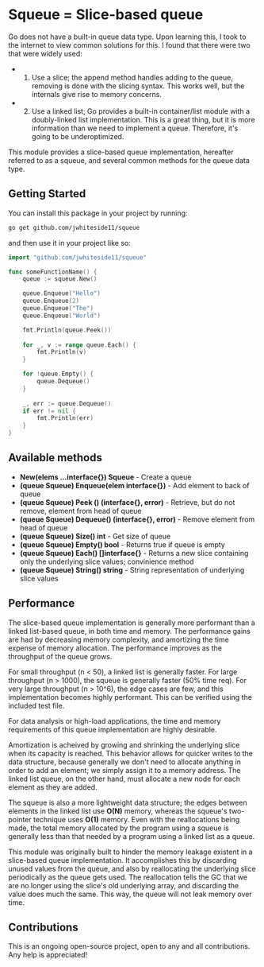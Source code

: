 # Squeue = Slice-based queue

Go does not have a built-in queue data type. Upon learning this, I took to the internet to view common solutions for this. I found that there were two that were widely used:
- 1) Use a slice; the append method handles adding to the queue, removing is done with the slicing syntax. This works well, but the internals give rise to memory concerns.
- 2) Use a linked list; Go provides a built-in container/list module with a doubly-linked list implementation. This is a great thing, but it is more information than we need to implement a queue. Therefore, it's going to be underoptimized.

This module provides a slice-based queue implementation, hereafter referred to as a squeue, and several common methods for the queue data type.

## Getting Started

You can install this package in your project by running:

```bash
go get github.com/jwhiteside11/squeue
```

and then use it in your project like so:

```go
import "github.com/jwhiteside11/squeue"

func someFunctionName() {
	queue := squeue.New()

	queue.Enqueue("Hello")
	queue.Enqueue(2)
	queue.Enqueue("The")
	queue.Enqueue("World")

	fmt.Println(queue.Peek())
	
	for _, v := range queue.Each() {
		fmt.Println(v)
	}

	for !queue.Empty() {
		queue.Dequeue()
	}
	
	_, err := queue.Dequeue()
	if err != nil {
		fmt.Println(err)
	}
}
```

## Available methods

- **New(elems ...interface{}) Squeue** - Create a queue
- **(queue Squeue) Enqueue(elem interface{})** - Add element to back of queue
- **(queue Squeue) Peek () (interface{}, error)** - Retrieve, but do not remove, element from head of queue
- **(queue Squeue) Dequeue() (interface{}, error)** - Remove element from head of queue
- **(queue Squeue) Size() int** - Get size of queue
- **(queue Squeue) Empty() bool** - Returns true if queue is empty
- **(queue Squeue) Each() []interface{}** - Returns a new slice containing only the underlying slice values; convinience method
- **(queue Squeue) String() string** - String representation of underlying slice values

## Performance

The slice-based queue implementation is generally more performant than a linked list-based queue, in both time and memory. The performance gains are had by decreasing memory complexity, and amortizing the time expense of memory allocation. The performance improves as the throughput of the queue grows.

For small throughput (n < 50), a linked list is generally faster. For large throughput (n > 1000), the squeue is generally faster (50% time req). For very large throughput (n > 10^6), the edge cases are few, and this implementation becomes highly performant. This can be verified using the included test file.

For data analysis or high-load applications, the time and memory requirements of this queue implementation are highly desirable.

Amortization is acheived by growing and shrinking the underlying slice when its capacity is reached. This behavior allows for quicker writes to the data structure, because generally we don't need to allocate anything in order to add an element; we simply assign it to a memory address. The linked list queue, on the other hand, must allocate a new node for each element as they are added.

The squeue is also a more lightweight data structure; the edges between elements in the linked list use **O(N)** memory, whereas the squeue's two-pointer technique uses **O(1)** memory. Even with the reallocations being made, the total memory allocated by the program using a squeue is generally less than that needed by a program using a linked list as a queue.

This module was originally built to hinder the memory leakage existent in a slice-based queue implementation. It accomplishes this by discarding unused values from the queue, and also by reallocating the underlying slice periodically as the queue gets used. The reallocation tells the GC that we are no longer using the slice's old underlying array, and discarding the value does much the same. This way, the queue will not leak memory over time.

## Contributions

This is an ongoing open-source project, open to any and all contributions. Any help is appreciated!
